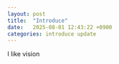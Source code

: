 ```yaml
---
layout: post
title:  "Introduce"
date:   2025-08-01 12:43:22 +0900
categories: introduce update
---
```


I like vision